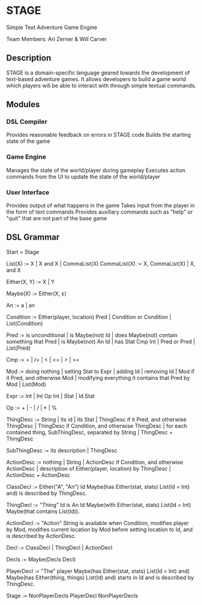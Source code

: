 # STAGE
Simple Text Adventure Game Engine

Team Members: Ari Zerner & Will Carver

## Description
STAGE is a domain-specific language geared towards the development of text-based adventure games.  It allows developers to build a game world which players will be able to interact with through simple textual commands.

## Modules
### DSL Compiler
Provides reasonable feedback on errors in STAGE code
Builds the starting state of the game
### Game Engine
Manages the state of the world/player during gameplay
Executes action commands from the UI to update the state of the world/player
### User Interface
Provides output of what happens in the game
Takes input from the player in the form of text commands
Provides auxillary commands such as "help" or "quit" that are not part of the base game


## DSL Grammar
Start = Stage

List(X) := X | X and X | CommaList(X)
CommaList(X) := X, CommaList(X) | X, and X

Either(X, Y) := X | Y

Maybe(X) := Either(X, ε)

An := a | an

Condition := Either(player, location) Pred | Condition or Condition | List(Condition)

Pred := is unconditional | is Maybe(not) Id | does Maybe(not) contain something that Pred | is Maybe(not) An Id | has Stat Cmp Int | Pred or Pred | List(Pred)

Cmp := = | /= | < | <= | > | >=

Mod := doing nothing | setting Stat to Expr | adding Id | removing Id | Mod if it Pred, and otherwise Mod | modifying everything it contains that Pred by Mod | List(Mod)

Expr := Int | Int Op Int | Stat | Id.Stat

Op := + | - | / | * | %

ThingDesc := String | its id | its Stat | ThingDesc if it Pred, and otherwise ThingDesc | ThingDesc if Condition, and otherwise ThingDesc | for each contained thing, SubThingDesc, separated by String | ThingDesc + ThingDesc

SubThingDesc := its description | ThingDesc

ActionDesc := nothing | String | ActionDesc if Condition, and otherwise ActionDesc | description of Either(player, location) by ThingDesc | ActionDesc + ActionDesc

ClassDecl := Either("A", "An") Id Maybe(has Either(stat, stats) List(Id = Int) and) is described by ThingDesc.

ThingDecl := "Thing" Id is An Id Maybe(with Either(stat, stats) List(Id = Int) Maybe(that contains List(Id)).

ActionDecl := "Action" String is available when Condition, modifies player by Mod, modifies current location by Mod before setting location to Id, and is described by ActionDesc.

Decl := ClassDecl | ThingDecl | ActionDecl

Decls := Maybe(Decls Decl)

PlayerDecl := "The" player Maybe(has Either(stat, stats) List(Id = Int) and) Maybe(has Either(thing, things) List(Id) and) starts in Id and is described by ThingDesc.

Stage := NonPlayerDecls PlayerDecl NonPlayerDecls
